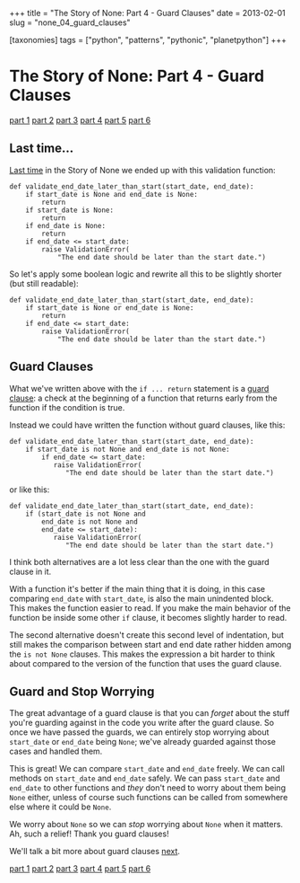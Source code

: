 +++
title = "The Story of None: Part 4 - Guard Clauses"
date = 2013-02-01
slug = "none_04_guard_clauses"

[taxonomies]
tags = ["python", "patterns", "pythonic", "planetpython"]
+++

# The Story of None: Part 4 - Guard Clauses

[part 1](/posts/none_01_the_beginning)
[part 2](/posts/none_02_recognizing)
[part 3](/posts/none_03_handling_it)
[part 4](/posts/none_04_guard_clauses)
[part 5](/posts/none_05_more_on_guarding)
[part 6](/posts/none_06_avoiding_it)

## Last time...

[Last time](/posts/none_03_handling_it) in the
Story of None we ended up with this validation function:

    def validate_end_date_later_than_start(start_date, end_date):
        if start_date is None and end_date is None:
            return
        if start_date is None:
            return
        if end_date is None:
            return
        if end_date <= start_date:
            raise ValidationError(
                "The end date should be later than the start date.")

So let's apply some boolean logic and rewrite all this to be slightly
shorter (but still readable):

    def validate_end_date_later_than_start(start_date, end_date):
        if start_date is None or end_date is None:
            return
        if end_date <= start_date:
            raise ValidationError(
                "The end date should be later than the start date.")

## Guard Clauses

What we've written above with the `if ... return` statement is a [guard
clause](http://c2.com/cgi/wiki?GuardClaus): a check at the beginning of
a function that returns early from the function if the condition is
true.

Instead we could have written the function without guard clauses, like
this:

    def validate_end_date_later_than_start(start_date, end_date):
        if start_date is not None and end_date is not None:
            if end_date <= start_date:
               raise ValidationError(
                  "The end date should be later than the start date.")

or like this:

    def validate_end_date_later_than_start(start_date, end_date):
        if (start_date is not None and
            end_date is not None and
            end_date <= start_date):
               raise ValidationError(
                  "The end date should be later than the start date.")

I think both alternatives are a lot less clear than the one with the
guard clause in it.

With a function it's better if the main thing that it is doing, in this
case comparing `end_date` with `start_date`, is also the main unindented
block. This makes the function easier to read. If you make the main
behavior of the function be inside some other `if` clause, it becomes
slightly harder to read.

The second alternative doesn't create this second level of indentation,
but still makes the comparison between start and end date rather hidden
among the `is not None` clauses. This makes the expression a bit harder
to think about compared to the version of the function that uses the
guard clause.

## Guard and Stop Worrying

The great advantage of a guard clause is that you can _forget_ about the
stuff you're guarding against in the code you write after the guard
clause. So once we have passed the guards, we can entirely stop worrying
about `start_date` or `end_date` being `None`; we've already guarded
against those cases and handled them.

This is great! We can compare `start_date` and `end_date` freely. We can
call methods on `start_date` and `end_date` safely. We can pass
`start_date` and `end_date` to other functions and _they_ don't need to
worry about them being `None` either, unless of course such functions
can be called from somewhere else where it could be `None`.

We worry about `None` so we can _stop_ worrying about `None` when it
matters. Ah, such a relief! Thank you guard clauses!

We'll talk a bit more about guard clauses
[next](/posts/none_05_more_on_guarding).

[part 1](/posts/none_01_the_beginning)
[part 2](/posts/none_02_recognizing)
[part 3](/posts/none_03_handling_it)
[part 4](/posts/none_04_guard_clauses)
[part 5](/posts/none_05_more_on_guarding)
[part 6](/posts/none_06_avoiding_it)
